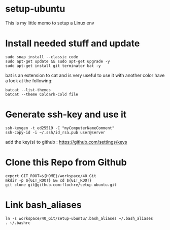 # setup-ubuntu

This is my little memo to setup a Linux env

# Install needed stuff and update
```
sudo snap install --classic code
sudo apt-get update && sudo apt-get upgrade -y
sudo apt-get install git terminator bat -y
```

bat is an extension to cat and is very useful to use it with another color have a look at the following:
```
batcat --list-themes
batcat --theme Coldark-Cold file
```

# Generate ssh-key and use it
```
ssh-keygen -t ed25519 -C "myComputerNameComment"
ssh-copy-id -i ~/.ssh/id_rsa.pub user@server
```

add the key(s) to github : https://github.com/settings/keys

# Clone this Repo from Github
```
export GIT_ROOT=${HOME}/workspace/40_Git
mkdir -p ${GIT_ROOT} && cd ${GIT_ROOT}
git clone git@github.com:flochre/setup-ubuntu.git
```

# Link bash_aliases
```
ln -s workspace/40_Git/setup-ubuntu/.bash_aliases ~/.bash_aliases
. ~/.bashrc
```
